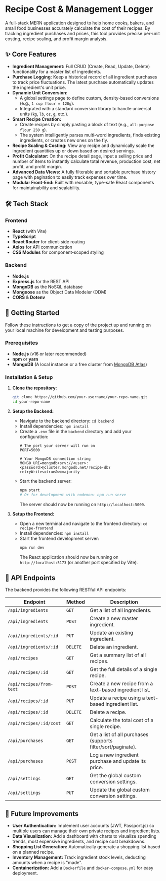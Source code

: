 # Recipe Cost & Management Logger

A full-stack MERN application designed to help home cooks, bakers, and small food businesses accurately calculate the cost of their recipes. By tracking ingredient purchases and prices, this tool provides precise per-unit costing, recipe scaling, and profit margin analysis.

## ✨ Core Features

*   **Ingredient Management:** Full CRUD (Create, Read, Update, Delete) functionality for a master list of ingredients.
*   **Purchase Logging:** Keep a historical record of all ingredient purchases to track price fluctuations. The latest purchase automatically updates the ingredient's unit price.
*   **Dynamic Unit Conversion:**
    *   A global settings page to define custom, density-based conversions (e.g., `1 cup flour = 120g`).
    *   Integrated with a standard conversion library to handle universal units (`kg`, `lb`, `oz`, `g`, etc.).
*   **Smart Recipe Creation:**
    *   Create recipes by simply pasting a block of text (e.g., `all-purpose flour 250 g`).
    *   The system intelligently parses multi-word ingredients, finds existing ingredients, or creates new ones on the fly.
*   **Recipe Scaling & Costing:** View any recipe and dynamically scale the ingredient quantities up or down based on desired servings.
*   **Profit Calculator:** On the recipe detail page, input a selling price and number of items to instantly calculate total revenue, production cost, net profit, and profit margin.
*   **Advanced Data Views:** A fully filterable and sortable purchase history page with pagination to easily track expenses over time.
*   **Modular Front-End:** Built with reusable, type-safe React components for maintainability and scalability.

## 🛠️ Tech Stack

### Frontend
*   **React** (with Vite)
*   **TypeScript**
*   **React Router** for client-side routing
*   **Axios** for API communication
*   **CSS Modules** for component-scoped styling

### Backend
*   **Node.js**
*   **Express.js** for the REST API
*   **MongoDB** as the NoSQL database
*   **Mongoose** as the Object Data Modeler (ODM)
*   **CORS** & **Dotenv**

## 🚀 Getting Started

Follow these instructions to get a copy of the project up and running on your local machine for development and testing purposes.

### Prerequisites

*   **Node.js** (v16 or later recommended)
*   **npm** or **yarn**
*   **MongoDB** (A local instance or a free cluster from [MongoDB Atlas](https://www.mongodb.com/cloud/atlas/register))

### Installation & Setup

1.  **Clone the repository:**
    ```bash
    git clone https://github.com/your-username/your-repo-name.git
    cd your-repo-name
    ```

2.  **Setup the Backend:**
    *   Navigate to the backend directory: `cd backend`
    *   Install dependencies: `npm install`
    *   Create a `.env` file in the `backend` directory and add your configuration:
        ```env
        # The port your server will run on
        PORT=5000

        # Your MongoDB connection string
        MONGO_URI=mongodb+srv://<user>:<password>@cluster.mongodb.net/recipe-db?retryWrites=true&w=majority
        ```
    *   Start the backend server:
        ```bash
        npm start
        # Or for development with nodemon: npm run serve
        ```
        The server should now be running on `http://localhost:5000`.

3.  **Setup the Frontend:**
    *   Open a new terminal and navigate to the frontend directory: `cd recipe-frontend`
    *   Install dependencies: `npm install`
    *   Start the frontend development server:
        ```bash
        npm run dev
        ```
        The React application should now be running on `http://localhost:5173` (or another port specified by Vite).

## 📝 API Endpoints

The backend provides the following RESTful API endpoints:

| Endpoint                  | Method | Description                                                |
| ------------------------- | ------ | ---------------------------------------------------------- |
| `/api/ingredients`        | `GET`  | Get a list of all ingredients.                             |
| `/api/ingredients`        | `POST` | Create a new master ingredient.                            |
| `/api/ingredients/:id`    | `PUT`  | Update an existing ingredient.                             |
| `/api/ingredients/:id`    | `DELETE`| Delete an ingredient.                                      |
| `/api/recipes`            | `GET`  | Get a summary list of all recipes.                         |
| `/api/recipes/:id`        | `GET`  | Get the full details of a single recipe.                   |
| `/api/recipes/from-text`  | `POST` | Create a new recipe from a text-based ingredient list.     |
| `/api/recipes/:id`        | `PUT`  | Update a recipe using a text-based ingredient list.        |
| `/api/recipes/:id`        | `DELETE`| Delete a recipe.                                           |
| `/api/recipes/:id/cost`   | `GET`  | Calculate the total cost of a single recipe.               |
| `/api/purchases`          | `GET`  | Get a list of all purchases (supports filter/sort/paginate). |
| `/api/purchases`          | `POST` | Log a new ingredient purchase and update its price.        |
| `/api/settings`           | `GET`  | Get the global custom conversion settings.                 |
| `/api/settings`           | `PUT`  | Update the global custom conversion settings.              |

## 🔮 Future Improvements

*   **User Authentication:** Implement user accounts (JWT, Passport.js) so multiple users can manage their own private recipes and ingredient lists.
*   **Data Visualization:** Add a dashboard with charts to visualize spending trends, most expensive ingredients, and recipe cost breakdowns.
*   **Shopping List Generation:** Automatically generate a shopping list based on a planned recipe.
*   **Inventory Management:** Track ingredient stock levels, deducting amounts when a recipe is "made".
*   **Containerization:** Add a `Dockerfile` and `docker-compose.yml` for easy deployment.